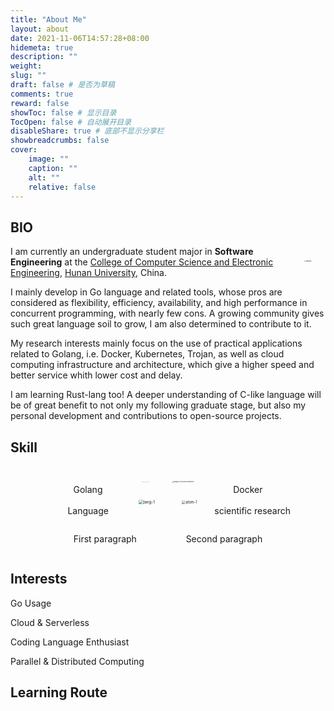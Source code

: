 ```yaml
---
title: "About Me"
layout: about
date: 2021-11-06T14:57:28+08:00
hidemeta: true
description: ""
weight:
slug: ""
draft: false # 是否为草稿
comments: true
reward: false
showToc: false # 显示目录
TocOpen: false # 自动展开目录
disableShare: true # 底部不显示分享栏
showbreadcrumbs: false
cover:
    image: ""
    caption: ""
    alt: ""
    relative: false
---
```



## BIO
<img src="http://magenta-note-1305707521.coscd.myqcloud.com/JiangHan.jpg" align='right' alt="JiangHan" style="zoom:15%; padding:150px"/> I am currently an undergraduate student major in **Software Engineering** at the [College of Computer Science and Electronic Engineering](http://csee.hnu.edu.cn/home.htm), [Hunan University](http://www-en.hnu.edu.cn), China.

I mainly develop in Go language and related tools, whose pros are considered as flexibility, efficiency, availability, and high performance in concurrent programming, with nearly few cons. A growing community gives such great language soil to grow, I am also determined to contribute to it.

My research interests mainly focus on the use of practical applications related to Golang, i.e. Docker, Kubernetes, Trojan, as well as cloud computing infrastructure and architecture, which give a higher speed and better service whith lower cost and delay.

I am learning Rust-lang too! A deeper understanding of C-like language will be of great benefit to not only my following graduate stage, but also my personal development and contributions to open-source projects.


## Skill
## 

<center><img src="http://magenta-note-1305707521.coscd.myqcloud.com/Screenshot%202023-05-15%20at%2020.35.22.png" alt="Screenshot 2023-05-15 at 20.35.22" style="zoom:5%;" />&nbsp;&nbsp;&nbsp;&nbsp;&nbsp;&nbsp;&nbsp;&nbsp;&nbsp;<img src="http://magenta-note-1305707521.coscd.myqcloud.com/image-20230515204948237.png" alt="image-20230515204948237" style="zoom:17%;" /></center><center>Golang&nbsp;&nbsp;&nbsp;&nbsp;&nbsp;&nbsp;&nbsp;&nbsp;&nbsp;&nbsp;&nbsp;&nbsp;&nbsp;&nbsp;&nbsp;&nbsp;&nbsp;&nbsp;&nbsp;&nbsp;&nbsp;&nbsp;&nbsp;&nbsp;&nbsp;&nbsp;&nbsp;&nbsp;&nbsp;&nbsp;&nbsp;&nbsp;&nbsp;&nbsp;&nbsp;&nbsp;&nbsp;&nbsp;&nbsp;&nbsp;&nbsp;&nbsp;&nbsp;&nbsp;&nbsp;&nbsp;&nbsp;&nbsp;&nbsp;&nbsp;&nbsp;&nbsp;&nbsp;Docker</center>

<center><img src="http://magenta-note-1305707521.coscd.myqcloud.com/lang-1.png" alt="lang-1" style="zoom:45%;" />&nbsp;&nbsp;&nbsp;&nbsp;&nbsp;&nbsp;&nbsp;&nbsp;&nbsp;&nbsp;&nbsp;<img src="http://magenta-note-1305707521.coscd.myqcloud.com/atom-1.png" alt="atom-1" style="zoom:40%;" /></center>

<center>&nbsp;&nbsp;&nbsp;&nbsp;&nbsp;&nbsp;&nbsp;&nbsp;&nbsp;Language&nbsp;&nbsp;&nbsp;&nbsp;&nbsp;&nbsp;&nbsp;&nbsp;&nbsp;&nbsp;&nbsp;&nbsp;&nbsp;&nbsp;&nbsp;&nbsp;&nbsp;&nbsp;&nbsp;&nbsp;&nbsp;&nbsp;&nbsp;&nbsp;&nbsp;&nbsp;&nbsp;&nbsp;&nbsp;&nbsp;&nbsp;&nbsp;&nbsp;&nbsp;&nbsp;&nbsp;&nbsp;&nbsp;&nbsp;&nbsp;&nbsp;&nbsp;&nbsp;scientific research</center></p>

<style>
.container {
  display: flex;
  justify-content: center;
  max-width: 500px;
  margin: 0 auto;
}
</style>
<div class="container">   
  <p>First paragraph</p>&nbsp;&nbsp;&nbsp;&nbsp;&nbsp;&nbsp;&nbsp;&nbsp;&nbsp;&nbsp;&nbsp;&nbsp;&nbsp;&nbsp;&nbsp;&nbsp;&nbsp;&nbsp;&nbsp;&nbsp;   
  <p>Second paragraph</p> 
</div>






## Interests
Go Usage

Cloud & Serverless

Coding Language Enthusiast

Parallel & Distributed Computing

## Learning Route
